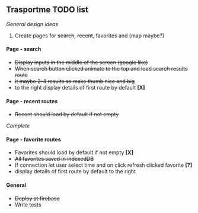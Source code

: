 ## Trasportme TODO list

_General design ideas_

  1. Create pages for ~~search~~, ~~recent~~, favorites and (map maybe?)

#### Page - search
  * ~~Display inputs in the middle of the screen (google like)~~
  * ~~When search button clicked animate to the top and load search results route~~
  * ~~it maybe 2-4 results so make thumb nice and big~~
  * to the right display details of first route by default **[X]**

#### Page - recent routes

  * ~~Recent should load by default if not empty~~

_Complete_


#### Page - favorite routes
  * Favorites should load by default if not empty **[X]**
  * ~~All favorites saved in indexedDB~~
  * If connection let user select time and on click refresh clicked favorite **[?]**
  * display details of first route by default to the right


#### General
  * ~~Deploy at firebase~~
  * Write tests
